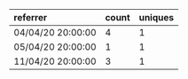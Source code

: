 | referrer          | count | uniques |
| :---------------- | :---- | :------ |
| 04/04/20 20:00:00 | 4     | 1       |
| 05/04/20 20:00:00 | 1     | 1       |
| 11/04/20 20:00:00 | 3     | 1       |